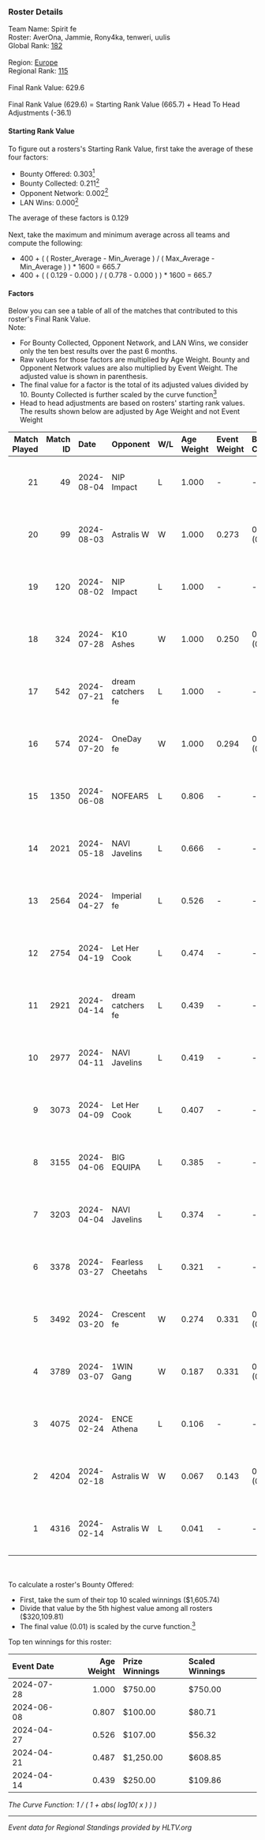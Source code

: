 ### Roster Details<br />
Team Name: Spirit fe<br />
Roster: AverOna, Jammie, Rony4ka, tenweri, uulis<br />
Global Rank: [182](../standings_global.md)<br />
<br />
Region: [Europe]( ../standings_europe.md)<br />
Regional Rank: [115]( ../standings_europe.md)<br />
<br />
Final Rank Value:  629.6<br />
<br />
Final Rank Value (629.6) = Starting Rank Value (665.7) + Head To Head Adjustments (-36.1)<br />

#### Starting Rank Value<br />
To figure out a rosters's Starting Rank Value, first take the average of these four factors:<br />
- Bounty Offered: 0.303[<sup>1</sup>](#table2)
- Bounty Collected: 0.211[<sup>2</sup>](#table1)
- Opponent Network: 0.002[<sup>2</sup>](#table1)
- LAN Wins: 0.000[<sup>2</sup>](#table1)

The average of these factors is 0.129<br />
<br />
Next, take the maximum and minimum average across all teams and compute the following:<br />
- 400 + ( ( Roster_Average - Min_Average ) / ( Max_Average - Min_Average ) ) * 1600 = 665.7
- 400 + ( ( 0.129 - 0.000 ) / ( 0.778 - 0.000 ) ) * 1600 = 665.7


#### Factors<br />
Below you can see a table of all of the matches that contributed to this roster's Final Rank Value.<br />
Note:<br />

- For Bounty Collected, Opponent Network, and LAN Wins, we consider only the ten best results over the past 6 months.
- Raw values for those factors are multiplied by Age Weight. Bounty and Opponent Network values are also multiplied by Event Weight. The adjusted value is shown in parenthesis.
- The final value for a factor is the total of its adjusted values divided by 10. Bounty Collected is further scaled by the curve function[<sup>3</sup>](#curveFunction)
- Head to head adjustments are based on rosters' starting rank values. The results shown below are adjusted by Age Weight and not Event Weight
<span id="table1"></span><br />


| Match Played | Match ID | Date       | Opponent          | W/L | Age Weight | Event Weight | Bounty Collected | Opponent Network | LAN Wins  | H2H Adj. | Roster                                   |
| -: | -: | :- | :- | :- | :- | :- | :- | :- | :- | -: | :- |
|           21 |       49 | 2024-08-04 | NIP Impact        | L   | 1.000      | -            | -                | -                | -         |   -11.54 | AverOna, Jammie, Rony4ka, tenweri, uulis |
|           20 |       99 | 2024-08-03 | Astralis W        | W   | 1.000      | 0.273        | 0.002 (0.001)    | 0.060 (0.016)    | 0 (0.000) |    16.59 | irbitka, Jammie, Rony4ka, tenweri, uulis |
|           19 |      120 | 2024-08-02 | NIP Impact        | L   | 1.000      | -            | -                | -                | -         |   -11.63 | AverOna, Jammie, Rony4ka, tenweri, uulis |
|           18 |      324 | 2024-07-28 | K10 Ashes         | W   | 1.000      | 0.250        | 0.001 (0.000)    | 0.000 (0.000)    | 0 (0.000) |    11.01 | AverOna, Jammie, Rony4ka, tenweri, uulis |
|           17 |      542 | 2024-07-21 | dream catchers fe | L   | 1.000      | -            | -                | -                | -         |   -11.64 | AverOna, Jammie, Rony4ka, tenweri, uulis |
|           16 |      574 | 2024-07-20 | OneDay fe         | W   | 1.000      | 0.294        | 0.002 (0.000)    | 0.000 (0.000)    | 0 (0.000) |    10.99 | AverOna, Jammie, Rony4ka, tenweri, uulis |
|           15 |     1350 | 2024-06-08 | NOFEAR5           | L   | 0.806      | -            | -                | -                | -         |   -11.47 | AverOna, Jammie, Rony4ka, tenweri, uulis |
|           14 |     2021 | 2024-05-18 | NAVI Javelins     | L   | 0.666      | -            | -                | -                | -         |    -5.12 | AverOna, Jammie, Rony4ka, tenweri, uulis |
|           13 |     2564 | 2024-04-27 | Imperial fe       | L   | 0.526      | -            | -                | -                | -         |    -1.63 | AverOna, Jammie, Rony4ka, tenweri, uulis |
|           12 |     2754 | 2024-04-19 | Let Her Cook      | L   | 0.474      | -            | -                | -                | -         |    -2.88 | AverOna, Jammie, Rony4ka, tenweri, uulis |
|           11 |     2921 | 2024-04-14 | dream catchers fe | L   | 0.439      | -            | -                | -                | -         |    -5.61 | AverOna, Jammie, Rony4ka, tenweri, uulis |
|           10 |     2977 | 2024-04-11 | NAVI Javelins     | L   | 0.419      | -            | -                | -                | -         |    -3.80 | AverOna, Jammie, Rony4ka, tenweri, uulis |
|            9 |     3073 | 2024-04-09 | Let Her Cook      | L   | 0.407      | -            | -                | -                | -         |    -2.41 | AverOna, Jammie, Rony4ka, tenweri, uulis |
|            8 |     3155 | 2024-04-06 | BIG EQUIPA        | L   | 0.385      | -            | -                | -                | -         |    -4.29 | AverOna, Jammie, Rony4ka, tenweri, uulis |
|            7 |     3203 | 2024-04-04 | NAVI Javelins     | L   | 0.374      | -            | -                | -                | -         |    -3.47 | AverOna, Jammie, Rony4ka, tenweri, uulis |
|            6 |     3378 | 2024-03-27 | Fearless Cheetahs | L   | 0.321      | -            | -                | -                | -         |    -4.82 | AverOna, Jammie, Rony4ka, tenweri, uulis |
|            5 |     3492 | 2024-03-20 | Crescent fe       | W   | 0.274      | 0.331        | 0.004 (0.000)    | 0.074 (0.007)    | 0 (0.000) |     4.24 | AverOna, Jammie, Rony4ka, tenweri, uulis |
|            4 |     3789 | 2024-03-07 | 1WIN Gang         | W   | 0.187      | 0.331        | 0.001 (0.000)    | 0.016 (0.001)    | 0 (0.000) |     2.90 | AverOna, Jammie, Rony4ka, tenweri, uulis |
|            3 |     4075 | 2024-02-24 | ENCE Athena       | L   | 0.106      | -            | -                | -                | -         |    -1.79 | AverOna, Jammie, Rony4ka, tenweri, uulis |
|            2 |     4204 | 2024-02-18 | Astralis W        | W   | 0.067      | 0.143        | 0.001 (0.000)    | 0.019 (0.000)    | 0 (0.000) |     0.93 | AverOna, Jammie, Rony4ka, tenweri, uulis |
|            1 |     4316 | 2024-02-14 | Astralis W        | L   | 0.041      | -            | -                | -                | -         |    -0.66 | AverOna, Jammie, Rony4ka, tenweri, uulis |

<br />
<span id="table2"></span><br />
To calculate a roster's Bounty Offered:<br />

- First, take the sum of their top 10 scaled winnings ($1,605.74)
- Divide that value by the 5th highest value among all rosters ($320,109.81)
- The final value (0.01) is scaled by the curve function.[<sup>3</sup>](#curveFunction)

Top ten winnings for this roster:<br />

| Event Date | Age Weight | Prize Winnings | Scaled Winnings |
| :- | -: | :- | :- |
| 2024-07-28 |      1.000 | $750.00        | $750.00         |
| 2024-06-08 |      0.807 | $100.00        | $80.71          |
| 2024-04-27 |      0.526 | $107.00        | $56.32          |
| 2024-04-21 |      0.487 | $1,250.00      | $608.85         |
| 2024-04-14 |      0.439 | $250.00        | $109.86         |


<span id="curveFunction"></span>_The Curve Function: 1 / ( 1 + abs( log10( x ) ) )_<br />

---
_Event data for Regional Standings provided by HLTV.org_<br />

